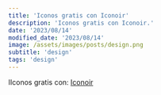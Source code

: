 ```yaml
---
title: 'Iconos gratis con Iconoir'
description: 'Iconos gratis con Iconoir.'
date: '2023/08/14'
modified_date: '2023/08/14'
image: /assets/images/posts/design.png
subtitle: 'design'
tags: 'design'
---
```


IIconos gratis con: [Iconoir](https://iconoir.com/)
